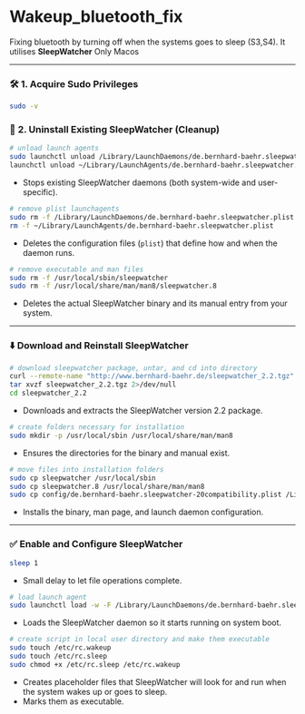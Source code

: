 # Wakeup_bluetooth_fix
Fixing bluetooth by turning off when the systems goes to sleep (S3,S4). It utilises **SleepWatcher**
Only Macos

---

### 🛠️ **1. Acquire Sudo Privileges**

```bash
sudo -v
```


### 🚫 **2. Uninstall Existing SleepWatcher (Cleanup)**

```bash
# unload launch agents
sudo launchctl unload /Library/LaunchDaemons/de.bernhard-baehr.sleepwatcher.plist 2>/dev/null
launchctl unload ~/Library/LaunchAgents/de.bernhard-baehr.sleepwatcher.plist 2>/dev/null
```

* Stops existing SleepWatcher daemons (both system-wide and user-specific).

```bash
# remove plist launchagents
sudo rm -f /Library/LaunchDaemons/de.bernhard-baehr.sleepwatcher.plist
rm -f ~/Library/LaunchAgents/de.bernhard-baehr.sleepwatcher.plist
```

* Deletes the configuration files (`plist`) that define how and when the daemon runs.

```bash
# remove executable and man files
sudo rm -f /usr/local/sbin/sleepwatcher
sudo rm -f /usr/local/share/man/man8/sleepwatcher.8
```

* Deletes the actual SleepWatcher binary and its manual entry from your system.

---

### ⬇️ **Download and Reinstall SleepWatcher**

```bash
# download sleepwatcher package, untar, and cd into directory
curl --remote-name "http://www.bernhard-baehr.de/sleepwatcher_2.2.tgz"
tar xvzf sleepwatcher_2.2.tgz 2>/dev/null
cd sleepwatcher_2.2
```

* Downloads and extracts the SleepWatcher version 2.2 package.

```bash
# create folders necessary for installation
sudo mkdir -p /usr/local/sbin /usr/local/share/man/man8
```

* Ensures the directories for the binary and manual exist.

```bash
# move files into installation folders
sudo cp sleepwatcher /usr/local/sbin
sudo cp sleepwatcher.8 /usr/local/share/man/man8
sudo cp config/de.bernhard-baehr.sleepwatcher-20compatibility.plist /Library/LaunchDaemons/de.bernhard-baehr.sleepwatcher.plist
```

* Installs the binary, man page, and launch daemon configuration.

---

### ✅ **Enable and Configure SleepWatcher**

```bash
sleep 1
```

* Small delay to let file operations complete.

```bash
# load launch agent
sudo launchctl load -w -F /Library/LaunchDaemons/de.bernhard-baehr.sleepwatcher.plist
```

* Loads the SleepWatcher daemon so it starts running on system boot.

```bash
# create script in local user directory and make them executable
sudo touch /etc/rc.wakeup
sudo touch /etc/rc.sleep
sudo chmod +x /etc/rc.sleep /etc/rc.wakeup
```

* Creates placeholder files that SleepWatcher will look for and run when the system wakes up or goes to sleep.
* Marks them as executable.

